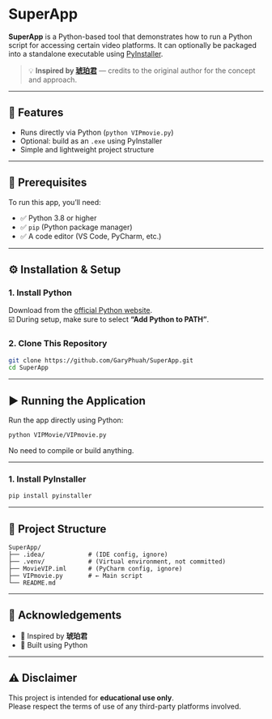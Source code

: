 # SuperApp

**SuperApp** is a Python-based tool that demonstrates how to run a Python script for accessing certain video platforms. It can optionally be packaged into a standalone executable using [PyInstaller](https://www.pyinstaller.org/).

> 💡 **Inspired by [琥珀君](https://example.com)** — credits to the original author for the concept and approach.

---

## 🚀 Features

- Runs directly via Python (`python VIPmovie.py`)
- Optional: build as an `.exe` using PyInstaller
- Simple and lightweight project structure

---

## 🧱 Prerequisites

To run this app, you’ll need:

- ✅ Python 3.8 or higher
- ✅ `pip` (Python package manager)
- ✅ A code editor (VS Code, PyCharm, etc.)

---

## ⚙️ Installation & Setup

### 1. Install Python

Download from the [official Python website](https://www.python.org/downloads/).  
☑️ During setup, make sure to select **“Add Python to PATH”**.

### 2. Clone This Repository

```bash
git clone https://github.com/GaryPhuah/SuperApp.git
cd SuperApp
```

---

## ▶️ Running the Application

Run the app directly using Python:

```bash
python VIPMovie/VIPmovie.py
```

No need to compile or build anything.

---

### 1. Install PyInstaller

```bash
pip install pyinstaller
```
---


## 📁 Project Structure

```
SuperApp/
├── .idea/            # (IDE config, ignore)
├── .venv/            # (Virtual environment, not committed)
├── MovieVIP.iml      # (PyCharm config, ignore)
├── VIPmovie.py       # ← Main script
└── README.md
```

---

## 🙏 Acknowledgements

- 🔗 Inspired by **琥珀君**
- 🐍 Built using Python

---

## ⚠️ Disclaimer

This project is intended for **educational use only**.  
Please respect the terms of use of any third-party platforms involved.

